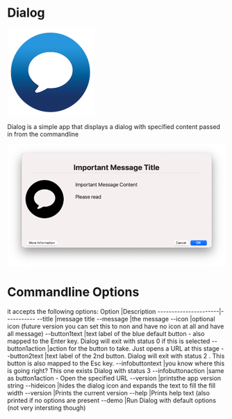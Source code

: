 
# Dialog
![Dialog Logo](/assets/dialog.png)

Dialog is a simple app that displays a dialog with specified content passed in from the commandline

![Dialog Logo](/assets/screen1.png)


# Commandline Options
it accepts the following options:
Option                |Description
----------------------|-----------
--title             |message title
--message           |the message
--icon              |optional icon (future version you can set this to non and have no icon at all and have all message)
--button1text       |text label of the blue default button - also mapped to the Enter key. Dialog will exit with status 0 if this is selected
--button1action     |action for the button to take. Just opens a URL at this stage
--button2text       |text label of the 2nd button. Dialog will exit with status 2 . This button is also mapped to the Esc key.
--infobuttontext    |you know where this is going right? This one exists Dialog with status 3
--infobuttonaction  |same as button1action - Open the specified URL
--version           |printsthe app version string
--hideicon          |hides the dialog icon and expands the text to fill the fill width
--version           |Prints the current version
--help              |Prints help text (also printed if no options are present
--demo              |Run Dialog with default options (not very intersting though)

